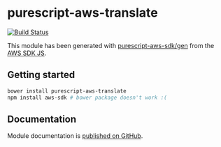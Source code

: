 # purescript-aws-translate

[![Build Status](https://app.wercker.com/status/5909b9e96d1080804b17a28f72f87b6b/s/master)](https://app.wercker.com/project/byKey/5909b9e96d1080804b17a28f72f87b6b)

This module has been generated with [purescript-aws-sdk/gen](https://github.com/purescript-aws-sdk/gen) from the [AWS SDK JS](https://github.com/aws/aws-sdk-js).

## Getting started

```sh
bower install purescript-aws-translate
npm install aws-sdk # bower package doesn't work :(
```

## Documentation

Module documentation is [published on GitHub](https://github.com/purescript-aws-sdk/purescript-aws-translate/tree/master/docs).
